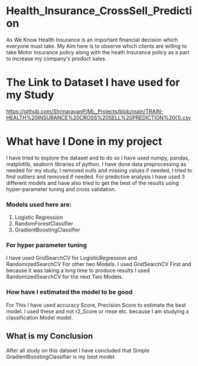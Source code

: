 # Health_Insurance_CrossSell_Prediction
As We Know Health Insurance is an important financial decision which everyone must take. My Aim here is to observe which clients are willing to take Motor Insurance policy along with the heath Insurance policy as a part to increase my company's product sales.

# The Link to Dataset I have used for my Study
https://github.com/ShrinarayanP/ML_Projects/blob/main/TRAIN-HEALTH%20INSURANCE%20CROSS%20SELL%20PREDICTION%20(1).csv

# What have I Done in my project
I have tried to explore the dataset and to do so I have used numpy, pandas, matplotlib, seaborn libraries of python.
I have done data preprocessing as needed for my study, I removed nulls and missing values if needed, I tried to find outliers and removed if needed.
For predictive analysis I have used 3 different models and have also tried to get the best of the results using hyper-parameter tuning and cross validation.
### Models used here are:
1. Logistic Regression
2. RandomForestClassifier
3. GradientBoostingClassifier

### For hyper parameter tuning
I have used GridSearchCV for LogisticRegression and RandomizedSearchCV For other two Models.
I used GridSearchCV First and because it was taking a long time to produce results I used RandomizedSearchCV for the next Two Models.

### How have I estimated  the model to be good
For This I have used accuracy Score, Precision Score to estimate the best model.
I used these and not r2_Score or rmse etc. because I am studying a classification Model model.

## What is my Conclusion
After all study on this dataset I have concluded that Simple GradientBoostingClassifier is my best model.
